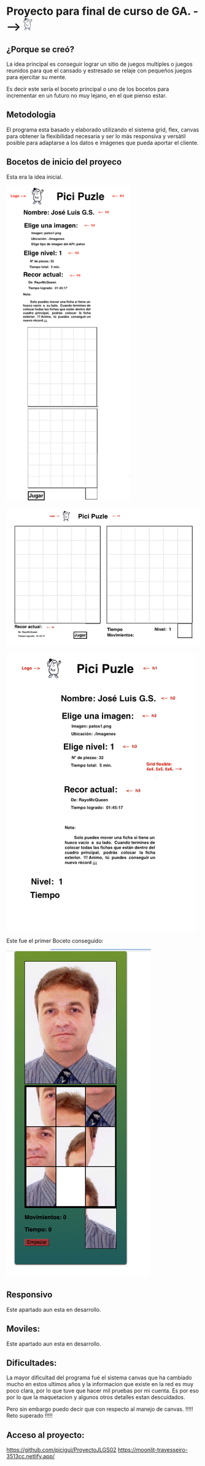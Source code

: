 # Proyecto para final de curso de GA. ---> ![Design preview](./piciprog02/picipuzzle/src/assets/logo-pici24x33.png)

## ¿Porque se creó?

La idea principal es conseguir lograr un sitio de juegos multiples o juegos reunidos para que el cansado y estresado se relaje con pequeños juegos para ejercitar su mente.

Es decir este sería el boceto principal o uno de los bocetos para incrementar en un futuro no muy lejano, en el que pienso estar.

## Metodologia

El programa esta basado y elaborado utilizando el sistema grid, flex, canvas para obtener la flexibilidad necesaria y ser lo más responsiva y versátil posible para adaptarse a los datos e imágenes que pueda aportar el cliente.

## Bocetos de inicio del proyeco

Esta era la idea inicial.

![Design preview](./piciprog02/picipuzzle/src/Bocetos/Picipuzle-mobile.png)

![Design preview](./piciprog02/picipuzzle/src/Bocetos/Picipuzle-desktop.jpg)

![Design preview](./piciprog02/picipuzzle/src/Bocetos/Home.jpg)

Este fue el primer Boceto conseguido:

![Design preview](./piciprog02/picipuzzle/src/Bocetos/boceto.png)

## Responsivo

Este apartado aun esta en desarrollo.

## Moviles:

Este apartado aun esta en desarrollo.

## Dificultades:

La mayor dificultad del programa fué el sistema canvas que ha cambiado mucho en estos ultimos años y la informacion que existe en la red es muy poco clara, por lo que tuve que hacer mil pruebas por mi cuenta. Es por eso por lo que la maquetacion y algunos otros detalles estan descuidados.

Pero sin embargo puedo decir que con respecto al manejo de canvas. !!!!! Reto superado !!!!!

## Acceso al proyecto:

https://github.com/picigui/ProyectoJLGS02
https://moonlit-travesseiro-3513cc.netlify.app/
